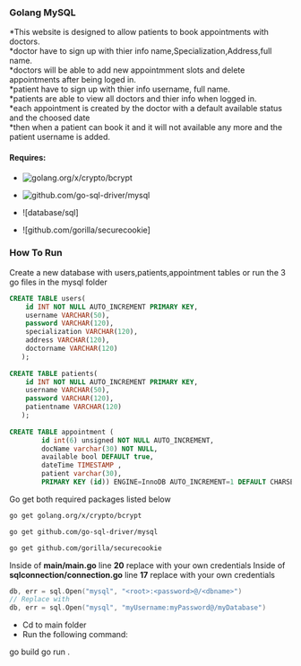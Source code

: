 ### Golang MySQL 
*This website is designed to allow patients to book appointments with doctors.  
*doctor have to sign up with thier info name,Specialization,Address,full name.  
*doctors will be able to add new appointmment slots and delete appointments after being loged in.  
*patient have to sign up with thier info username, full name.  
*patients are able to view all doctors and thier info when logged in.  
*each appointment is created by the doctor with  a default available status and the choosed date   
*then when a patient can book it and it will not available any more and the patient username is added.  

#### Requires: 

* ![golang.org/x/crypto/bcrypt](https://godoc.org/golang.org/x/crypto/bcrypt)

* ![github.com/go-sql-driver/mysql](https://github.com/go-sql-driver/mysql)

* ![database/sql]

* ![github.com/gorilla/securecookie]

### How To Run 

Create a new database with  users,patients,appointment tables 
or run the 3 go files in the mysql folder
```sql
CREATE TABLE users(
    id INT NOT NULL AUTO_INCREMENT PRIMARY KEY,
    username VARCHAR(50),
    password VARCHAR(120),
	specialization VARCHAR(120),
	address VARCHAR(120),
	doctorname VARCHAR(120)
   );
   
CREATE TABLE patients(
    id INT NOT NULL AUTO_INCREMENT PRIMARY KEY,
    username VARCHAR(50),
    password VARCHAR(120),
	patientname VARCHAR(120)
   );
   
CREATE TABLE appointment (
		id int(6) unsigned NOT NULL AUTO_INCREMENT,
		docName varchar(30) NOT NULL,
		available bool DEFAULT true,
		dateTime TIMESTAMP ,
		patient varchar(30),
		PRIMARY KEY (id)) ENGINE=InnoDB AUTO_INCREMENT=1 DEFAULT CHARSET=latin1;
```

Go get both required packages listed below 

```bash
go get golang.org/x/crypto/bcrypt

go get github.com/go-sql-driver/mysql

go get github.com/gorilla/securecookie

```

Inside of **main/main.go** line **20** replace <example> with your own credentials
Inside of **sqlconnection/connection.go** line **17** replace <example> with your own credentials
```go
db, err = sql.Open("mysql", "<root>:<password>@/<dbname>")
// Replace with 
db, err = sql.Open("mysql", "myUsername:myPassword@/myDatabase")
```

* Cd to main folder
* Run the following command:

go build
go run .







